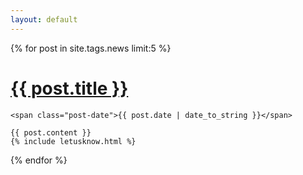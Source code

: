 ```yaml
---
layout: default
---
```


<div class="posts">
  {% for post in site.tags.news limit:5 %}
  <div class="post">
    <h1>
      <a href="{{ post.url }}">
        {{ post.title }}
      </a>
    </h1>

    <span class="post-date">{{ post.date | date_to_string }}</span>

    {{ post.content }}
    {% include letusknow.html %}
  </div>
  {% endfor %}
</div>
